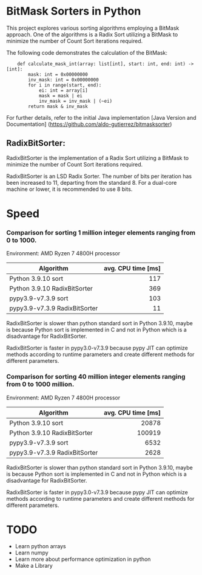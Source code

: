 # BitMask Sorters in Python

This project explores various sorting algorithms employing a BitMask approach.
One of the algorithms is a Radix Sort utilizing a BitMask to minimize the number of Count Sort iterations required.

The following code demonstrates the calculation of the BitMask:

```
    def calculate_mask_int(array: list[int], start: int, end: int) -> [int]:
        mask: int = 0x00000000
        inv_mask: int = 0x00000000
        for i in range(start, end):
            ei: int = array[i]
            mask = mask | ei
            inv_mask = inv_mask | (~ei)
        return mask & inv_mask
```

For further details, refer to the initial Java implementation
[Java Version and Documentation] (https://github.com/aldo-gutierrez/bitmasksorter)

## RadixBitSorter:
RadixBitSorter is the implementation of a Radix Sort utilizing a BitMask to minimize the number of Count Sort iterations required.

RadixBitSorter is an LSD Radix Sorter. 
The number of bits per iteration has been increased to 11, departing from the standard 8.
For a dual-core machine or lower, it is recommended to use 8 bits.

# Speed
### Comparison for sorting 1 million integer elements ranging from 0 to 1000.
Environment: AMD Ryzen 7 4800H processor

| Algorithm                      | avg. CPU time [ms] |
|--------------------------------|-------------------:|
| Python 3.9.10 sort             |                117 |
| Python 3.9.10 RadixBitSorter   |                369 |
| pypy3.9-v7.3.9 sort            |                103 |
| pypy3.9-v7.3.9 RadixBitSorter  |                 11 |

RadixBitSorter is slower than python standard sort in Python 3.9.10, maybe is because 
Python sort is implemented in C and not in Python which is a disadvantage for RadixBitSorter.

RadixBitSorter is faster in pypy3.0-v7.3.9 because pypy JIT can optimize methods according to runtime parameters
and create different methods for different parameters.

### Comparison for sorting 40 million integer elements ranging from 0 to 1000 million.
Environment: AMD Ryzen 7 4800H processor

| Algorithm                      | avg. CPU time [ms] |
|--------------------------------|-------------------:|
| Python 3.9.10 sort             |              20878 |
| Python 3.9.10 RadixBitSorter   |             100919 |
| pypy3.9-v7.3.9 sort            |               6532 |
| pypy3.9-v7.3.9 RadixBitSorter  |               2628 |


RadixBitSorter is slower than python standard sort in Python 3.9.10, maybe is because 
Python sort is implemented in C and not in Python which is a disadvantage for RadixBitSorter.

RadixBitSorter is faster in pypy3.0-v7.3.9 because pypy JIT can optimize methods according to runtime parameters
and create different methods for different parameters.

# TODO
- Learn python arrays
- Learn numpy
- Learn more about performance optimization in python
- Make a Library
